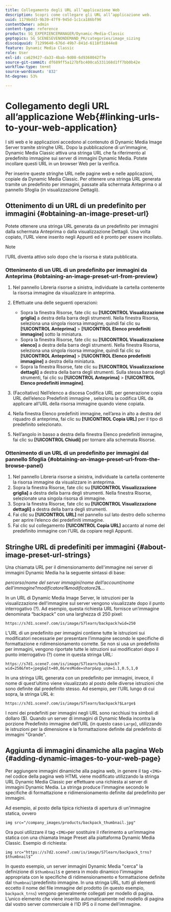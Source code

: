 ```yaml
---
title: Collegamento degli URL all’applicazione Web
description: Scopri come collegare gli URL all’applicazione web.
uuid: 1179bdd3-9b39-47f9-945d-1c1ca186bf96
contentOwner: admin
content-type: reference
products: SG_EXPERIENCEMANAGER/Dynamic-Media-Classic
geptopics: SG_SCENESEVENONDEMAND_PK/categories/image_sizing
discoiquuid: 71299640-676d-49b7-841d-6118f31044e8
feature: Dynamic Media Classic
role: User
exl-id: ca629427-da33-4bab-9d08-6d9368042f7e
source-git-commit: df689ff5a127bfbc400ca5331168d1ff7bb0b42e
workflow-type: tm+mt
source-wordcount: '832'
ht-degree: 53%

---
```


# Collegamento degli URL all’applicazione Web{#linking-urls-to-your-web-application}

I siti web e le applicazioni accedono al contenuto di Dynamic Media Image Server tramite stringhe URL. Dopo la pubblicazione di un’immagine, Dynamic Media Classic attiva una stringa URL che fa riferimento al predefinito immagine sui server di immagini Dynamic Media. Potete incollare questi URL in un browser Web per la verifica.

Per inserire queste stringhe URL nelle pagine web e nelle applicazioni, copiale da Dynamic Media Classic. Per ottenere una stringa URL generata tramite un predefinito per immagini, passate alla schermata Anteprima o al pannello Sfoglia (in visualizzazione Dettagli).

## Ottenimento di un URL di un predefinito per immagini {#obtaining-an-image-preset-url}

Potete ottenere una stringa URL generata da un predefinito per immagini dalla schermata Anteprima o dalla visualizzazione Dettagli. Una volta copiato, l’URL viene inserito negli Appunti ed è pronto per essere incollato.

>[!NOTE]
>
>l’URL diventa attivo solo dopo che la risorsa è stata pubblicata.

### Ottenimento di un URL di un predefinito per immagini da Anteprima {#obtaining-an-image-preset-url-from-preview}

1. Nel pannello Libreria risorse a sinistra, individuate la cartella contenente la risorsa immagine da visualizzare in anteprima.
1. Effettuate una delle seguenti operazioni:

   * Sopra la finestra Risorse, fate clic su **[!UICONTROL Visualizzazione griglia]** a destra della barra degli strumenti. Nella finestra Risorsa, seleziona una singola risorsa immagine, quindi fai clic su **[!UICONTROL Anteprima]** > **[!UICONTROL Elenco predefiniti immagine]** sotto la miniatura.
   * Sopra la finestra Risorse, fate clic su **[!UICONTROL Visualizzazione elenco]** a destra della barra degli strumenti. Nella finestra Risorsa, seleziona una singola risorsa immagine, quindi fai clic su **[!UICONTROL Anteprima]** > **[!UICONTROL Elenco predefiniti immagine]** a destra della miniatura.
   * Sopra la finestra Risorse, fate clic su **[!UICONTROL Visualizzazione dettagli]** a destra della barra degli strumenti. Sulla stessa barra degli strumenti, fai clic su **[!UICONTROL Anteprima]** > **[!UICONTROL Elenco predefiniti immagine]**.

1. (Facoltativo) Nell’elenco a discesa Codifica URL per generazione copia URL dell’elenco Predefiniti immagine , seleziona la codifica URL da applicare all’URL della risorsa immagine quando viene copiata.
1. Nella finestra Elenco predefiniti immagine, nell’area in alto a destra del riquadro di anteprima, fai clic su **[!UICONTROL Copia URL]** per il tipo di predefinito selezionato.
1. Nell’angolo in basso a destra della finestra Elenco predefiniti immagine, fai clic su **[!UICONTROL Chiudi]** per tornare alla schermata Risorse.

### Ottenimento di un URL di un predefinito per immagini dal pannello Sfoglia {#obtaining-an-image-preset-url-from-the-browse-panel}

1. Nel pannello Libreria risorse a sinistra, individuate la cartella contenente la risorsa immagine da visualizzare in anteprima.
1. Sopra la finestra Risorse, fate clic su **[!UICONTROL Visualizzazione griglia]** a destra della barra degli strumenti. Nella finestra Risorse, selezionate una singola risorsa di immagine.
1. Sopra la finestra Risorse, fate clic su **[!UICONTROL Visualizzazione dettagli]** a destra della barra degli strumenti.
1. Fai clic su **[!UICONTROL URL]** nel pannello sul lato destro dello schermo per aprire l’elenco dei predefiniti immagine.
1. Fai clic sul collegamento **[!UICONTROL Copia URL]** accanto al nome del predefinito immagine con l’URL da copiare negli Appunti.

## Stringhe URL di predefiniti per immagini {#about-image-preset-url-strings}

Una chiamata URL per il dimensionamento dell&#39;immagine nei server di immagini Dynamic Media ha la seguente sintassi di base:

*percorso*/*nome del server immagini*/*nome dell’account*/*nome dell’immagine*?*modificatore1*&amp;*modificatore2*&amp;...

In un URL di Dynamic Media Image Server, le istruzioni per la visualizzazione dell&#39;immagine sul server vengono visualizzate dopo il punto interrogativo (?). Ad esempio, questa richiesta URL fornisce un’immagine denominata “backpack” con una larghezza di 250 pixel:

```as3
https://s7d1.scene7.com/is/image/S7learn/backpack?wid=250
```

L’URL di un predefinito per immagini contiene tutte le istruzioni sui modificatori necessarie per presentare l’immagine secondo le specifiche di formattazione e ridimensionamento corrette. Se non si usa un predefinito per immagini, vengono riportate tutte le istruzioni sui modificatori dopo il punto interrogativo (?) come in questa stringa URL:

```as3
https://s7d1.scene7.com/is/image/S7learn/backpack?wid=250&fmt=jpeg&qlt=80,0&resMode=sharp&op_usm=1.1,0.5,1,0
```

In una stringa URL generata con un predefinito per immagini, invece, il nome di quest’ultimo viene visualizzato al posto delle diverse istruzioni che sono definite dal predefinito stesso. Ad esempio, per l’URL lungo di cui sopra, la stringa URL è:

```as3
https://s7d1.scene7.com/is/image/S7learn/backpack?$Large$
```

I nomi dei predefiniti per immagini negli URL sono racchiusi tra simboli di dollaro ($). Quando un server di immagini di Dynamic Media incontra la porzione Predefinito immagine dell&#39;URL (in questo caso `Large`), utilizzando le istruzioni per la dimensione e la formattazione definite dal predefinito di immagini &quot;Grande&quot;.

## Aggiunta di immagini dinamiche alla pagina Web {#adding-dynamic-images-to-your-web-page}

Per aggiungere immagini dinamiche alla pagina web, in genere il tag `<IMG>` nel codice della pagina web HTML viene modificato utilizzando la stringa URL Dynamic Media Classic per effettuare una richiesta ai server di immagini Dynamic Media. La stringa produce l’immagine secondo le specifiche di formattazione e ridimensionamento definite dal predefinito per immagini.

Ad esempio, al posto della tipica richiesta di apertura di un’immagine statica, ovvero

```as3
img src="/company_images/products/backpack_thumbnail.jpg"
```

Ora puoi utilizzare il tag `<IMG>`per sostituire il riferimento a un’immagine statica con una chiamata Image Preset alla piattaforma Dynamic Media Classic. Esempio di richiesta:

```as3
img src="https://s7d2.scene7.com/is/image/S7learn/backpack_trns?$thumbnail$”
```

In questo esempio, un server immagini Dynamic Media &quot;cerca&quot; la definizione di `$thumbnail$` e genera in modo dinamico l&#39;immagine appropriata con le specifiche di ridimensionamento e formattazione definite dal `thumbnail`predefinito immagine. In una stringa URL, tutti gli elementi eccetto il nome del file immagine del prodotto (in questo esempio, `backpack_trns`) vengono generalmente collegati per modello di pagina. L’unico elemento che viene inserito automaticamente nel modello di pagina dal vostro server commerciale è l’ID IPS o il nome dell’immagine.
